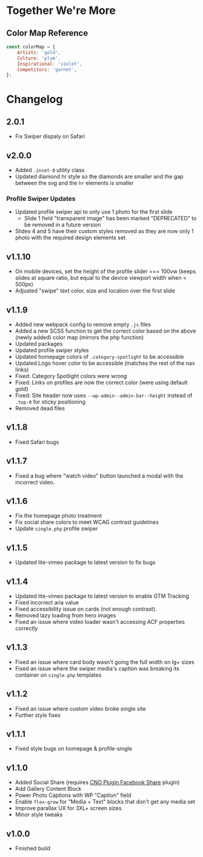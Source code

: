 # Together We're More

## Color Map Reference

```javascript
const colorMap = {
	Artists: 'gold',
	Culture: 'plum',
	Inspirational: 'violet',
	Competitors: 'garnet',
};
```

# Changelog

## 2.0.1

-   Fix Swiper dispaly on Safari

## v2.0.0

-   Added `.inset-0` utility class
-   Updated diamond hr style so the diamonds are smaller and the gap between the svg and the `hr` elements is smaller

### Profile Swiper Updates

-   Updated profile swiper api to only use 1 photo for the first slide
    -   Slide 1 field "transparent image" has been marked "DEPRECATED" to be removed in a future version
-   Slides 4 and 5 have their custom styles removed as they are now only 1 photo with the required design elements set.

## v1.1.10

-   On mobile devices, set the height of the profile slider === 100vw (keeps slides at square ratio, but equal to the device viewport width when < 500px)
-   Adjusted "swipe" text color, size and location over the first slide

## v1.1.9

-   Added new webpack config to remove empty `.js` files
-   Added a new SCSS function to get the correct color based on the above (newly added) color map (mirrors the php function)
-   Updated packages
-   Updated profile swiper styles
-   Updated homepage colors of `.category-spotlight` to be accessible
-   Updated Logo hover color to be accessible (matches the rest of the nav links)
-   Fixed: Category Spotlight colors were wrong
-   Fixed: Links on profiles are now the correct color (were using default gold)
-   Fixed: Site header now uses `--wp-admin--admin-bar--height` instead of `.top-0` for sticky positioning
-   Removed dead files

## v1.1.8

-   Fixed Safari bugs

## v1.1.7

-   Fixed a bug where "watch video" button launched a modal with the incorrect video.

## v1.1.6

-   Fix the homepage photo treatment
-   Fix social share colors to meet WCAG contrast guidelines
-   Update `single.php` profile swiper

## v1.1.5

-   Updated lite-vimeo package to latest version to fix bugs

## v1.1.4

-   Updated lite-vimeo package to latest version to enable GTM Tracking
-   Fixed incorrect aria value
-   Fixed accessibility issue on cards (not enough contrast).
-   Removed lazy loading from hero images
-   Fixed an issue where video loader wasn't accessing ACF properties correctly

## v1.1.3

-   Fixed an issue where card body wasn't going the full width on lg+ sizes
-   Fixed an issue where the swiper media's caption was breaking its container on `single.php` templates

## v1.1.2

-   Fixed an issue where custom video broke single site
-   Further style fixes

## v1.1.1

-   Fixed style bugs on homepage & profile-single

## v1.1.0

-   Added Social Share (requires [CNO Plugin Facebook Share](https://github.com/choctaw-nation/cno-plugin-facebook-share) plugin)
-   Add Gallery Content Block
-   Power Photo Captions with WP "Caption" field
-   Enable `flex-grow` for "Media + Text" blocks that don't get any media set
-   Improve parallax UX for 3XL+ screen sizes
-   Minor style tweaks

## v1.0.0

-   Finished build
